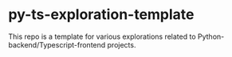 # py-ts-exploration-template

This repo is a template for various explorations related to Python-backend/Typescript-frontend projects.
